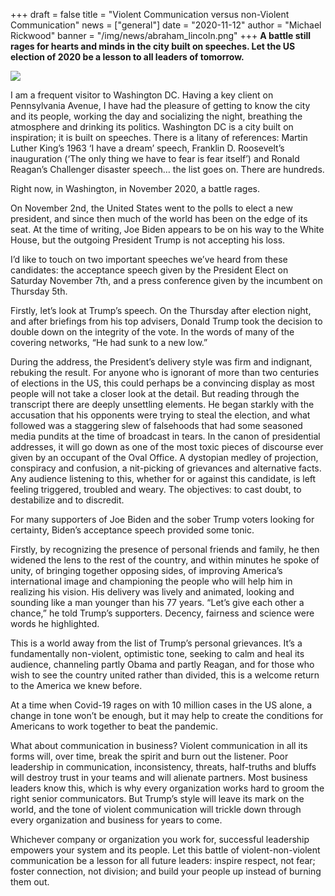 +++
draft = false
title = "Violent Communication versus non-Violent Communication"
news = ["general"]
date = "2020-11-12"
author = "Michael Rickwood"
banner = "/img/news/abraham_lincoln.png"
+++
**A battle still rages for hearts and minds in the city built on speeches. Let the US election of 2020 be a lesson to all leaders of tomorrow.**

![](/img/news/abraham_lincoln.png)

I am a frequent visitor to Washington DC. Having a key client on Pennsylvania Avenue, I have had the pleasure of getting to know the city and its people, working the day and socializing the night, breathing the atmosphere and drinking its politics. Washington DC is a city built on inspiration; it is built on speeches. There is a litany of references: Martin Luther King’s 1963 ‘I have a dream’ speech, Franklin D. Roosevelt’s inauguration (‘The only thing we have to fear is fear itself’) and Ronald Reagan’s Challenger disaster speech… the list goes on. There are hundreds.

Right now, in Washington, in November 2020, a battle rages.

On November 2nd, the United States went to the polls to elect a new president, and since then much of the world has been on the edge of its seat. At the time of writing, Joe Biden appears to be on his way to the White House, but the outgoing President Trump is not accepting his loss.

I’d like to touch on two important speeches we’ve heard from these candidates: the acceptance speech given by the President Elect on Saturday November 7th, and a press conference given by the incumbent on Thursday 5th.

Firstly, let’s look at Trump’s speech. On the Thursday after election night, and after briefings from his top advisers, Donald Trump took the decision to double down on the integrity of the vote. In the words of many of the covering networks, “He had sunk to a new low.”

During the address, the President’s delivery style was firm and indignant, rebuking the result. For anyone who is ignorant of more than two centuries of elections in the US, this could perhaps be a convincing display as most people will not take a closer look at the detail. But reading through the transcript there are deeply unsettling elements. He began starkly with the accusation that his opponents were trying to steal the election, and what followed was a staggering slew of falsehoods that had some seasoned media pundits at the time of broadcast in tears. In the canon of presidential addresses, it will go down as one of the most toxic pieces of discourse ever given by an occupant of the Oval Office. A dystopian medley of projection, conspiracy and confusion, a nit-picking of grievances and alternative facts. Any audience listening to this, whether for or against this candidate, is left feeling triggered, troubled and weary. The objectives: to cast doubt, to destabilize and to discredit.

For many supporters of Joe Biden and the sober Trump voters looking for certainty, Biden’s acceptance speech provided some tonic.

Firstly, by recognizing the presence of personal friends and family, he then widened the lens to the rest of the country, and within minutes he spoke of unity, of bringing together opposing sides, of improving America’s international image and championing the people who will help him in realizing his vision. His delivery was lively and animated, looking and sounding like a man younger than his 77 years. “Let’s give each other a chance,” he told Trump’s supporters. Decency, fairness and science were words he highlighted.

This is a world away from the list of Trump’s personal grievances. It’s a fundamentally non-violent, optimistic tone, seeking to calm and heal its audience, channeling partly Obama and partly Reagan, and for those who wish to see the country united rather than divided, this is a welcome return to the America we knew before.

At a time when Covid-19 rages on with 10 million cases in the US alone, a change in tone won’t be enough, but it may help to create the conditions for Americans to work together to beat the pandemic.

What about communication in business? Violent communication in all its forms will, over time, break the spirit and burn out the listener. Poor leadership in communication, inconsistency, threats, half-truths and bluffs will destroy trust in your teams and will alienate partners. Most business leaders know this, which is why every organization works hard to groom the right senior communicators. But Trump’s style will leave its mark on the world, and the tone of violent communication will trickle down through every organization and business for years to come.

Whichever company or organization you work for, successful leadership empowers your system and its people. Let this battle of violent-non-violent communication be a lesson for all future leaders: inspire respect, not fear; foster connection, not division; and build your people up instead of burning them out.